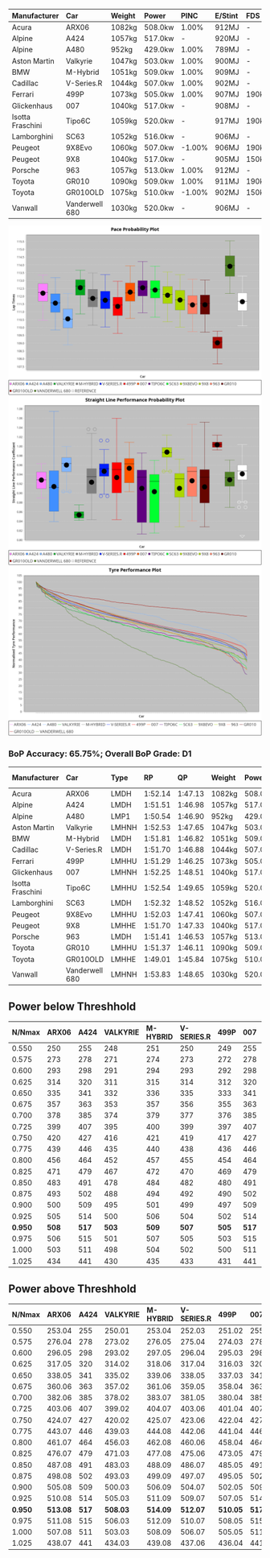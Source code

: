 | Manufacturer     | Car            | Weight | Power   | PINC    | E/Stint | FDS     |
|:-|:-|:-|:-|:-|:-|:-|
| Acura            | ARX06          | 1082kg | 508.0kw | 1.00%   | 912MJ   |    -    |
| Alpine           | A424           | 1057kg | 517.0kw |    -    | 920MJ   |    -    |
| Alpine           | A480           | 952kg  | 429.0kw | 1.00%   | 789MJ   |    -    |
| Aston Martin     | Valkyrie       | 1047kg | 503.0kw | 1.00%   | 900MJ   |    -    |
| BMW              | M-Hybrid       | 1051kg | 509.0kw | 1.00%   | 909MJ   |    -    |
| Cadillac         | V-Series.R     | 1044kg | 507.0kw | 1.00%   | 902MJ   |    -    |
| Ferrari          | 499P           | 1073kg | 505.0kw | 1.00%   | 907MJ   | 190kph  |
| Glickenhaus      | 007            | 1040kg | 517.0kw |    -    | 908MJ   |    -    |
| Isotta Fraschini | Tipo6C         | 1059kg | 520.0kw |    -    | 917MJ   | 190kph  |
| Lamborghini      | SC63           | 1052kg | 516.0kw |    -    | 906MJ   |    -    |
| Peugeot          | 9X8Evo         | 1060kg | 507.0kw | -1.00%  | 906MJ   | 190kph  |
| Peugeot          | 9X8            | 1040kg | 517.0kw |    -    | 905MJ   | 150kph  |
| Porsche          | 963            | 1057kg | 513.0kw | 1.00%   | 912MJ   |    -    |
| Toyota           | GR010          | 1090kg | 509.0kw | 1.00%   | 911MJ   | 190kph  |
| Toyota           | GR010OLD       | 1075kg | 510.0kw | -1.00%  | 902MJ   | 150kph  |
| Vanwall          | Vanderwell 680 | 1030kg | 520.0kw |    -    | 906MJ   |    -    |

![PACECHART](./IMG/ACOMETHOD.png)
![STRAIGHTLINEPERFORMANCECHART](./IMG/ACOMETHOD_sp.png)
![TYREPERFORMANCECHART](./IMG/ACOMETHOD_tw.png)

### BoP Accuracy: 65.75%; Overall BoP Grade: D1
| Manufacturer     | Car            | Type  | RP      | QP      | Weight | Power¹  | Threshhold | PINC    | Power²   | E/Stint | AVG Vmax  | FDS     | RDLC | L/Stint | BOP-Grade | Model Accuracy | Model Points | Match%  | SimDiff |
|:-|:-|:-|:-|:-|:-|:-|:-|:-|:-|:-|:-|:-|:-|:-|:-|:-|:-|:-|:-|
| Acura            | ARX06          | LMDH  | 1:52.14 | 1:47.13 | 1082kg | 508.0kw | 210.0kph   | 1.00%   | 513.10kw |  912MJ  | 279.15kph |    -    | 0.99 | 34      | +B2       | 100.00%        | 996          | 84.17%  | #       |
| Alpine           | A424           | LMDH  | 1:51.51 | 1:46.98 | 1057kg | 517.0kw | 210.0kph   |    -    | 517.00kw |  920MJ  | 278.74kph |    -    | 1.02 | 34      | -A2       | 99.37%         | 2056         | 92.15%  | #       |
| Alpine           | A480           | LMP1  | 1:50.54 | 1:46.90 |  952kg | 429.0kw | 210.0kph   | 1.00%   | 433.30kw |  789MJ  | 282.92kph |    -    | 0.97 | 32      | -Ω1       | 96.76%         | 1135         | 44.30%  | -0.46   |
| Aston Martin     | Valkyrie       | LMHNH | 1:52.53 | 1:47.65 | 1047kg | 503.0kw | 210.0kph   | 1.00%   | 508.00kw |  900MJ  | 268.83kph |    -    | 1.05 | 34      | +Ω1       | 100.00%        | 247          | 45.73%  | #       |
| BMW              | M-Hybrid       | LMDH  | 1:51.81 | 1:46.82 | 1051kg | 509.0kw | 210.0kph   | 1.00%   | 514.10kw |  909MJ  | 280.90kph |    -    | 1.02 | 34      | ~A1       | 99.20%         | 3081         | 100.00% | #       |
| Cadillac         | V-Series.R     | LMDH  | 1:51.70 | 1:46.88 | 1044kg | 507.0kw | 210.0kph   | 1.00%   | 512.10kw |  902MJ  | 282.69kph |    -    | 1.03 | 34      | ~A1       | 99.22%         | 5358         | 98.77%  | #       |
| Ferrari          | 499P           | LMHHU | 1:51.29 | 1:46.25 | 1073kg | 505.0kw | 210.0kph   | 1.00%   | 510.10kw |  907MJ  | 280.25kph | 190kph  | 1.04 | 34      | -B2       | 99.93%         | 6954         | 80.81%  | #       |
| Glickenhaus      | 007            | LMHNH | 1:52.25 | 1:48.51 | 1040kg | 517.0kw | 210.0kph   |    -    | 517.00kw |  908MJ  | 285.46kph |    -    | 0.96 | 34      | +C2       | 94.07%         | 2174         | 71.64%  | #       |
| Isotta Fraschini | Tipo6C         | LMHHU | 1:52.54 | 1:49.65 | 1059kg | 520.0kw | 210.0kph   |    -    | 520.00kw |  917MJ  | 278.34kph | 190kph  | 1.06 | 34      | +Ω1       | 97.73%         | 129          | 38.27%  | #       |
| Lamborghini      | SC63           | LMDH  | 1:52.32 | 1:48.52 | 1052kg | 516.0kw | 210.0kph   |    -    | 516.00kw |  906MJ  | 277.21kph |    -    | 1.05 | 34      | +C1       | 100.00%        | 784          | 79.07%  | #       |
| Peugeot          | 9X8Evo         | LMHHU | 1:52.03 | 1:47.41 | 1060kg | 507.0kw | 210.0kph   | -1.00%  | 501.90kw |  906MJ  | 289.28kph | 190kph  | 0.99 | 34      | +B1       | 100.00%        | 1458         | 87.28%  | #       |
| Peugeot          | 9X8            | LMHHE | 1:51.70 | 1:47.33 | 1040kg | 517.0kw | 210.0kph   |    -    | 517.00kw |  905MJ  | 278.96kph | 150kph  | 1.04 | 34      | ~A1       | 98.36%         | 4506         | 100.00% | +1.73   |
| Porsche          | 963            | LMDH  | 1:51.41 | 1:46.53 | 1057kg | 513.0kw | 210.0kph   | 1.00%   | 518.10kw |  912MJ  | 280.65kph |    -    | 1.02 | 34      | -B1       | 99.87%         | 14199        | 86.75%  | #       |
| Toyota           | GR010          | LMHHU | 1:51.37 | 1:46.11 | 1090kg | 509.0kw | 210.0kph   | 1.00%   | 514.10kw |  911MJ  | 276.72kph | 190kph  | 1.01 | 34      | -B2       | 99.92%         | 5012         | 84.57%  | #       |
| Toyota           | GR010OLD       | LMHHE | 1:49.01 | 1:45.84 | 1075kg | 510.0kw | 210.0kph   | -1.00%  | 504.90kw |  902MJ  | 290.06kph | 150kph  | 1.01 | 34      | -Ω2       | 100.00%        | 351          | -51.57% | +2.93   |
| Vanwall          | Vanderwell 680 | LMHNH | 1:53.83 | 1:48.65 | 1030kg | 520.0kw | 210.0kph   |    -    | 520.00kw |  906MJ  | 282.50kph |    -    | 1.02 | 34      | +Ω1       | 95.37%         | 639          | 10.00%  | +1.89   |

## Power below Threshhold
| N/Nmax    | ARX06   | A424    | VALKYRIE | M-HYBRID | V-SERIES.R | 499P    | 007     | TIPO6C  | SC63    | 9X8EVO  | 9X8     | 963     | GR010   | GR010OLD | VANDERWELL 680 | ​     | RPM      | A480       |
|:-|:-|:-|:-|:-|:-|:-|:-|:-|:-|:-|:-|:-|:-|:-|:-|:-|:-|:-|
|  0.550    |  250    |  255    |  248     |  251     |  250       |  249    |  255    |  256    |  254    |  250    |  255    |  253    |  251    |  251     |  256           |  ​    |   --     |  0.00      |
|  0.575    |  273    |  278    |  271     |  274     |  273       |  272    |  278    |  279    |  277    |  273    |  278    |  276    |  274    |  274     |  279           |  ​    |   --     |  0.00      |
|  0.600    |  293    |  298    |  291     |  294     |  293       |  292    |  298    |  300    |  298    |  293    |  298    |  296    |  294    |  295     |  300           |  ​    |   --     |  0.00      |
|  0.625    |  314    |  320    |  311     |  315     |  314       |  312    |  320    |  322    |  319    |  314    |  320    |  317    |  315    |  316     |  322           |  ​    |   --     |  0.00      |
|  0.650    |  335    |  341    |  332     |  336     |  335       |  333    |  341    |  343    |  340    |  335    |  341    |  338    |  336    |  337     |  343           |  ​    |   --     |  0.00      |
|  0.675    |  357    |  363    |  353     |  357     |  356       |  355    |  363    |  365    |  362    |  356    |  363    |  360    |  357    |  358     |  365           |  ​    |   --     |  0.00      |
|  0.700    |  378    |  385    |  374     |  379     |  377       |  376    |  385    |  387    |  384    |  377    |  385    |  382    |  379    |  380     |  387           |  ​    |   --     |  0.00      |
|  0.725    |  399    |  407    |  395     |  400     |  399       |  397    |  407    |  409    |  406    |  399    |  407    |  403    |  400    |  401     |  409           |  ​    |   --     |  0.00      |
|  0.750    |  420    |  427    |  416     |  421     |  419       |  417    |  427    |  430    |  427    |  419    |  427    |  424    |  421    |  422     |  430           |  ​    |   --     |  0.00      |
|  0.775    |  439    |  446    |  435     |  440     |  438       |  436    |  446    |  449    |  446    |  438    |  446    |  443    |  440    |  441     |  449           |  ​    |  5000    |  253.07    |
|  0.800    |  456    |  464    |  452     |  457     |  455       |  454    |  464    |  467    |  463    |  455    |  464    |  461    |  457    |  458     |  467           |  ​    |  5500    |  299.09    |
|  0.825    |  471    |  479    |  467     |  472     |  470       |  469    |  479    |  482    |  478    |  470    |  479    |  476    |  472    |  473     |  482           |  ​    |  6000    |  334.10    |
|  0.850    |  483    |  491    |  478     |  484     |  482       |  480    |  491    |  494    |  490    |  482    |  491    |  487    |  484    |  485     |  494           |  ​    |  6500    |  377.11    |
|  0.875    |  493    |  502    |  488     |  494     |  492       |  490    |  502    |  505    |  501    |  492    |  502    |  498    |  494    |  495     |  505           |  ​    |  7000    |  421.12    |
|  0.900    |  500    |  509    |  495     |  501     |  499       |  497    |  509    |  512    |  508    |  499    |  509    |  505    |  501    |  502     |  512           |  ​    |  7500    |  432.13    |
|  0.925    |  505    |  514    |  500     |  506     |  504       |  502    |  514    |  517    |  513    |  504    |  514    |  510    |  506    |  507     |  517           |  ​    |  8000    |  428.13    |
| **0.950** | **508** | **517** | **503**  | **509**  | **507**    | **505** | **517** | **520** | **516** | **507** | **517** | **513** | **509** | **510**  | **520**        | **​** | **8500** | **431.13** |
|  0.975    |  506    |  515    |  501     |  507     |  505       |  503    |  515    |  518    |  514    |  505    |  515    |  511    |  507    |  508     |  518           |  ​    |  9000    |  216.06    |
|  1.000    |  503    |  511    |  498     |  504     |  502       |  500    |  511    |  514    |  510    |  502    |  511    |  507    |  504    |  505     |  514           |  ​    |   --     |  0.00      |
|  1.025    |  434    |  441    |  430     |  435     |  433       |  431    |  441    |  444    |  441    |  433    |  441    |  438    |  435    |  436     |  444           |  ​    |   --     |  0.00      |

## Power above Threshhold
| N/Nmax    | ARX06      | A424    | VALKYRIE   | M-HYBRID   | V-SERIES.R | 499P       | 007     | TIPO6C  | SC63    | 9X8EVO     | 9X8     | 963        | GR010      | GR010OLD   | VANDERWELL 680 | ​     | RPM      | A480       |
|:-|:-|:-|:-|:-|:-|:-|:-|:-|:-|:-|:-|:-|:-|:-|:-|:-|:-|:-|
|  0.550    |  253.04    |  255    |  250.01    |  253.04    |  252.03    |  251.02    |  255    |  256    |  254    |  247.46    |  255    |  255.06    |  253.04    |  248.44    |  256           |  ​    |   --     |  0.00      |
|  0.575    |  276.04    |  278    |  273.02    |  276.05    |  275.04    |  274.03    |  278    |  279    |  277    |  270.50    |  278    |  278.07    |  276.05    |  271.48    |  279           |  ​    |   --     |  0.00      |
|  0.600    |  296.05    |  298    |  293.02    |  297.05    |  296.04    |  295.03    |  298    |  300    |  298    |  290.54    |  298    |  299.08    |  297.05    |  291.52    |  300           |  ​    |   --     |  0.00      |
|  0.625    |  317.05    |  320    |  314.02    |  318.06    |  317.04    |  316.03    |  320    |  322    |  319    |  310.58    |  320    |  321.08    |  318.06    |  312.56    |  322           |  ​    |   --     |  0.00      |
|  0.650    |  338.05    |  341    |  335.02    |  339.06    |  338.05    |  337.03    |  341    |  343    |  340    |  331.61    |  341    |  342.09    |  339.06    |  333.59    |  343           |  ​    |   --     |  0.00      |
|  0.675    |  360.06    |  363    |  357.02    |  361.06    |  359.05    |  358.04    |  363    |  365    |  362    |  352.65    |  363    |  364.09    |  361.06    |  354.63    |  365           |  ​    |   --     |  0.00      |
|  0.700    |  382.06    |  385    |  378.02    |  383.07    |  381.05    |  380.04    |  385    |  387    |  384    |  373.69    |  385    |  386.10    |  383.07    |  375.67    |  387           |  ​    |   --     |  0.00      |
|  0.725    |  403.06    |  407    |  399.02    |  404.07    |  403.06    |  401.04    |  407    |  409    |  406    |  394.73    |  407    |  407.10    |  404.07    |  396.71    |  409           |  ​    |   --     |  0.00      |
|  0.750    |  424.07    |  427    |  420.02    |  425.07    |  423.06    |  422.04    |  427    |  430    |  427    |  414.77    |  427    |  428.11    |  425.07    |  416.74    |  430           |  ​    |   --     |  0.00      |
|  0.775    |  443.07    |  446    |  439.03    |  444.08    |  442.06    |  441.04    |  446    |  449    |  446    |  433.80    |  446    |  447.11    |  444.08    |  435.78    |  449           |  ​    |  5000    |  253.07    |
|  0.800    |  461.07    |  464    |  456.03    |  462.08    |  460.06    |  458.04    |  464    |  467    |  463    |  450.84    |  464    |  465.12    |  462.08    |  453.81    |  467           |  ​    |  5500    |  299.09    |
|  0.825    |  476.07    |  479    |  471.03    |  477.08    |  475.06    |  473.05    |  479    |  482    |  478    |  465.86    |  479    |  480.12    |  477.08    |  468.84    |  482           |  ​    |  6000    |  334.10    |
|  0.850    |  487.08    |  491    |  483.03    |  488.09    |  486.07    |  485.05    |  491    |  494    |  490    |  476.88    |  491    |  492.12    |  488.09    |  479.86    |  494           |  ​    |  6500    |  377.11    |
|  0.875    |  498.08    |  502    |  493.03    |  499.09    |  497.07    |  495.05    |  502    |  505    |  501    |  486.90    |  502    |  503.13    |  499.09    |  489.87    |  505           |  ​    |  7000    |  421.12    |
|  0.900    |  505.08    |  509    |  500.03    |  506.09    |  504.07    |  502.05    |  509    |  512    |  508    |  493.92    |  509    |  510.13    |  506.09    |  496.89    |  512           |  ​    |  7500    |  432.13    |
|  0.925    |  510.08    |  514    |  505.03    |  511.09    |  509.07    |  507.05    |  514    |  517    |  513    |  498.92    |  514    |  515.13    |  511.09    |  501.89    |  517           |  ​    |  8000    |  428.13    |
| **0.950** | **513.08** | **517** | **508.03** | **514.09** | **512.07** | **510.05** | **517** | **520** | **516** | **501.93** | **517** | **518.13** | **514.09** | **504.90** | **520**        | **​** | **8500** | **431.13** |
|  0.975    |  511.08    |  515    |  506.03    |  512.09    |  510.07    |  508.05    |  515    |  518    |  514    |  499.93    |  515    |  516.13    |  512.09    |  502.90    |  518           |  ​    |  9000    |  216.06    |
|  1.000    |  507.08    |  511    |  503.03    |  508.09    |  506.07    |  505.05    |  511    |  514    |  510    |  496.92    |  511    |  512.13    |  508.09    |  499.89    |  514           |  ​    |   --     |  0.00      |
|  1.025    |  438.07    |  441    |  434.03    |  439.08    |  437.06    |  436.04    |  441    |  444    |  441    |  428.79    |  441    |  442.11    |  439.08    |  430.77    |  444           |  ​    |   --     |  0.00      |
